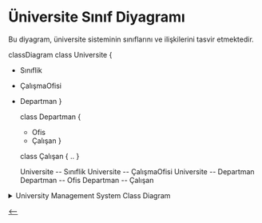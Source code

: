 # Üniversite Sınıf Diyagramı

Bu diyagram, üniversite sisteminin sınıflarını ve ilişkilerini tasvir etmektedir.

classDiagram
class Universite {
+ Sınıflik
+ ÇalışmaOfisi
+ Departman
  }

  class Departman {
  + Ofis
  + Çalışan
  }

  class Çalışan {
  ..
  }

  Universite -- Sınıflik
  Universite -- ÇalışmaOfisi
  Universite -- Departman
  Departman -- Ofis
  Departman -- Çalışan


<details>
<summary>University Management System Class Diagram</summary>
    <img src="https://github.com/onur-karakus/OOP/blob/main/UniversityManagementSystem/src/UMS.png" alt="University Management System" title="University Management System" />
</a>
</details>

[<--]([../UniversityManagementSystem.md](https://github.com/onur-karakus/OOP/edit/main/UniversityManagementSystem/src/UniversityManagementSystem.md))
